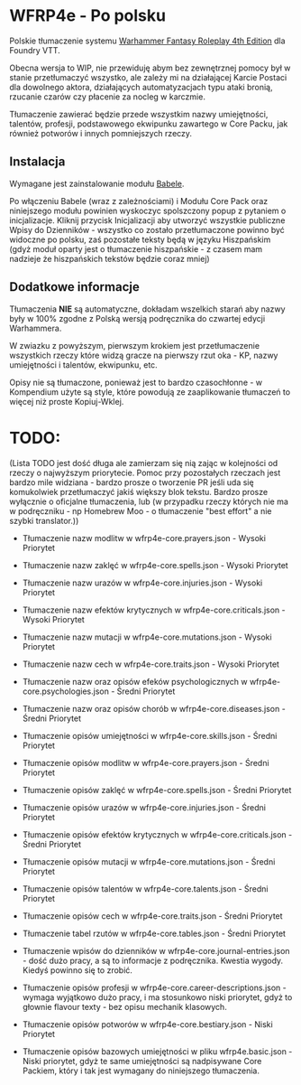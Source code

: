 # WFRP4e - Po polsku

Polskie tłumaczenie systemu [Warhammer Fantasy Roleplay 4th Edition](https://foundryvtt.com/packages/wfrp4e) dla Foundry VTT.

Obecna wersja to WIP, nie przewiduję abym bez zewnętrznej pomocy był w stanie przetłumaczyć wszystko, ale zależy mi na działającej Karcie Postaci dla dowolnego aktora, działających automatyzacjach typu ataki bronią, rzucanie czarów czy płacenie za nocleg w karczmie.

Tłumaczenie zawierać będzie przede wszystkim nazwy umiejętności, talentów, profesji, podstawowego ekwipunku zawartego w Core Packu, jak również potworów i innych pomniejszych rzeczy.

## Instalacja

Wymagane jest zainstalowanie modułu [Babele](https://gitlab.com/riccisi/foundryvtt-babele).

Po włączeniu Babele (wraz z zależnościami) i Modułu Core Pack oraz niniejszego modułu powinien wyskoczyc spolszczony popup z pytaniem o inicjalizacje. Kliknij przycisk Inicjalizacji aby utworzyć wszystkie publiczne Wpisy do Dzienników - wszystko co zostało przetłumaczone powinno być widoczne po polsku, zaś pozostałe teksty będą w języku Hiszpańskim (gdyż moduł oparty jest o tłumaczenie hiszpańskie - z czasem mam nadzieje że hiszpańskich tekstów będzie coraz mniej)

## Dodatkowe informacje

Tłumaczenia **NIE** są automatyczne, dokładam wszelkich starań aby nazwy były w 100% zgodne z Polską wersją podręcznika do czwartej edycji Warhammera.

W zwiazku z powyższym, pierwszym krokiem jest przetłumaczenie wszystkich rzeczy które widzą gracze na pierwszy rzut oka - KP, nazwy umiejętności i talentów, ekwipunku, etc.

Opisy nie są tłumaczone, ponieważ jest to bardzo czasochłonne - w Kompendium użyte są style, które powodują ze zaaplikowanie tłumaczeń to więcej niż proste Kopiuj-Wklej.

# TODO:
(Lista TODO jest dość długa ale zamierzam się nią zając w kolejności od rzeczy o najwyższym priorytecie. Pomoc przy pozostałych rzeczach jest bardzo mile widziana - bardzo prosze o tworzenie PR jeśli uda się komukolwiek przetłumaczyć jakiś większy blok tekstu. Bardzo prosze wyłącznie o oficjalne tłumaczenia, lub (w przypadku rzeczy których nie ma w podręczniku - np Homebrew Moo - o tłumaczenie "best effort" a nie szybki translator.))
- Tłumaczenie nazw modlitw w wfrp4e-core.prayers.json - Wysoki Priorytet
- Tłumaczenie nazw zaklęć w wfrp4e-core.spells.json - Wysoki Priorytet
- Tłumaczenie nazw urazów w wfrp4e-core.injuries.json - Wysoki Priorytet
- Tłumaczenie nazw efektów krytycznych w wfrp4e-core.criticals.json - Wysoki Priorytet
- Tłumaczenie nazw mutacji w wfrp4e-core.mutations.json - Wysoki Priorytet
- Tłumaczenie nazw cech w wfrp4e-core.traits.json - Wysoki Priorytet

- Tłumaczenie nazw oraz opisów efeków psychologicznych w wfrp4e-core.psychologies.json - Średni Priorytet
- Tłumaczenie nazw oraz opisów chorób w wfrp4e-core.diseases.json - Średni Priorytet

- Tłumaczenie opisów umiejętności w wfrp4e-core.skills.json - Średni Priorytet
- Tłumaczenie opisów modlitw w wfrp4e-core.prayers.json - Średni Priorytet
- Tłumaczenie opisów zaklęć w wfrp4e-core.spells.json - Średni Priorytet
- Tłumaczenie opisów urazów w wfrp4e-core.injuries.json - Średni Priorytet
- Tłumaczenie opisów efektów krytycznych w wfrp4e-core.criticals.json - Średni Priorytet
- Tłumaczenie opisów mutacji w wfrp4e-core.mutations.json - Średni Priorytet
- Tłumaczenie opisów talentów w wfrp4e-core.talents.json - Średni Priorytet
- Tłumaczenie opisów cech w wfrp4e-core.traits.json - Średni Priorytet

- Tłumaczenie tabel rzutów w wfrp4e-core.tables.json - Średni Priorytet

- Tłumaczenie wpisów do dzienników w wfrp4e-core.journal-entries.json - dość dużo pracy, a są to informacje z podręcznika. Kwestia wygody. Kiedyś powinno się to zrobić.
- Tłumaczenie opisów profesji w wfrp4e-core.career-descriptions.json - wymaga wyjątkowo dużo pracy, i ma stosunkowo niski priorytet, gdyż to głownie flavour texty - bez opisu mechanik klasowych.
- Tłumaczenie opisów potworów w wfrp4e-core.bestiary.json - Niski Priorytet
- Tłumaczenie opisów bazowych umiejętności w pliku wfrp4e.basic.json - Niski priorytet, gdyż te same umiejętności są nadpisywane Core Packiem, który i tak jest wymagany do niniejszego tłumaczenia.